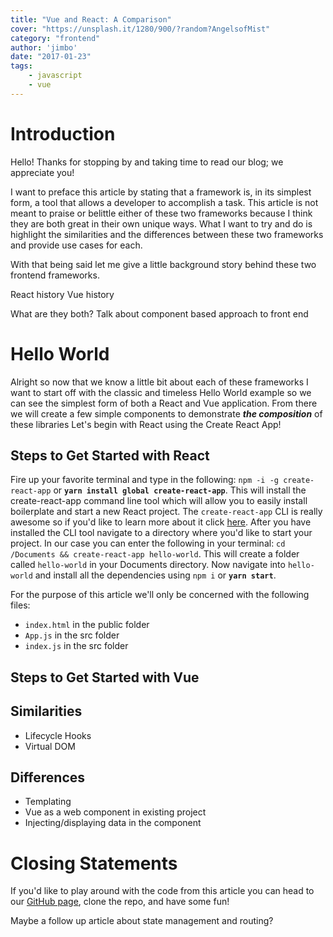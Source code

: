 ```yaml
---
title: "Vue and React: A Comparison"
cover: "https://unsplash.it/1280/900/?random?AngelsofMist"
category: "frontend"
author: 'jimbo'
date: "2017-01-23"
tags:
    - javascript
    - vue
---
```


# Introduction

Hello! Thanks for stopping by and taking time to read our blog; we appreciate you!

I want to preface this article by stating that a framework is, in its simplest form, a tool that allows a developer to accomplish a task. This article is not meant to praise or belittle either of these two frameworks because I think they are both great in their own unique ways. What I want to try and do is highlight the similarities and the differences between these two frameworks and provide use cases for each.

With that being said let me give a little background story behind these two frontend frameworks.

React history
Vue history

What are they both? Talk about component based approach to front end

# Hello World

Alright so now that we know a little bit about each of these frameworks I want to start off with the classic and timeless Hello World example so we can see the simplest form of both a React and Vue application. From there we will create a few simple components to demonstrate ***the composition*** of these libraries Let's begin with React using the Create React App!

## Steps to Get Started with React

Fire up your favorite terminal and type in the following: `npm -i -g create-react-app` or **`yarn install global create-react-app`**. This will install the create-react-app command line tool which will allow you to easily install boilerplate and start a new React project. The `create-react-app` CLI is really awesome so if you'd like to learn more about it click [here](https://github.com/facebookincubator/create-react-app). After you have installed the CLI tool navigate to a directory where you'd like to start your project. In our case you can enter the following in your terminal: `cd /Documents && create-react-app hello-world`. This will create a folder called `hello-world` in your Documents directory. Now navigate into `hello-world` and install all the dependencies using `npm i` or **`yarn start`**.

For the purpose of this article we'll only be concerned with the following files:

- `index.html` in the public folder
- `App.js` in the src folder
- `index.js` in the src folder


## Steps to Get Started with Vue


## Similarities
 - Lifecycle Hooks
 - Virtual DOM

## Differences
- Templating
- Vue as a web component in existing project
- Injecting/displaying data in the component


# Closing Statements

If you'd like to play around with the code from this article you can head to our [GitHub page](https://github.com/itsatechblog), clone the repo, and have some fun!

Maybe a follow up article about state management and routing?

